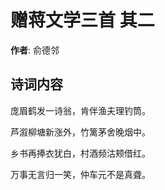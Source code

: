 # 赠蒋文学三首  其二

**作者**: 俞德邻

## 诗词内容

庞眉鹤发一诗翁，肯伴渔夫理钓筒。

芦溆柳塘新涨外，竹篱茅舍晚烟中。

乡书再捧衣犹白，村酒频沽颊借红。

万事无言归一笑，仲车元不是真聋。

